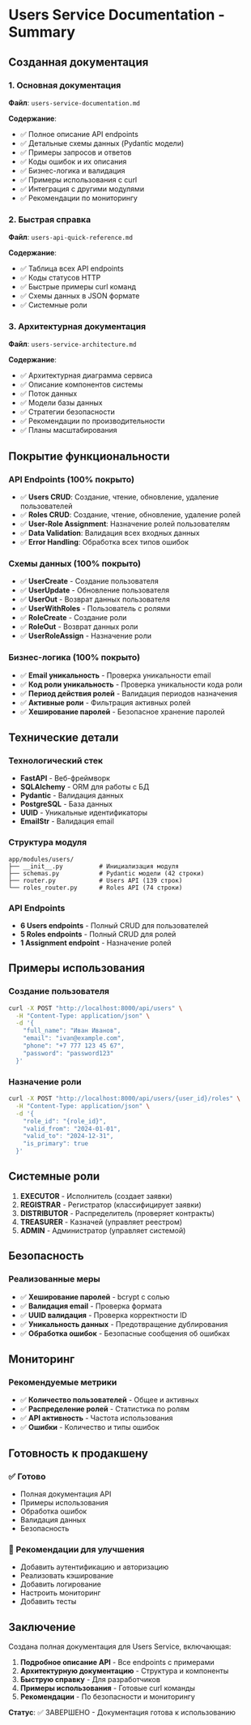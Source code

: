 # Users Service Documentation - Summary

## Созданная документация

### 1. Основная документация
**Файл**: `users-service-documentation.md`

**Содержание**:
- ✅ Полное описание API endpoints
- ✅ Детальные схемы данных (Pydantic модели)
- ✅ Примеры запросов и ответов
- ✅ Коды ошибок и их описания
- ✅ Бизнес-логика и валидация
- ✅ Примеры использования с curl
- ✅ Интеграция с другими модулями
- ✅ Рекомендации по мониторингу

### 2. Быстрая справка
**Файл**: `users-api-quick-reference.md`

**Содержание**:
- ✅ Таблица всех API endpoints
- ✅ Коды статусов HTTP
- ✅ Быстрые примеры curl команд
- ✅ Схемы данных в JSON формате
- ✅ Системные роли

### 3. Архитектурная документация
**Файл**: `users-service-architecture.md`

**Содержание**:
- ✅ Архитектурная диаграмма сервиса
- ✅ Описание компонентов системы
- ✅ Поток данных
- ✅ Модели базы данных
- ✅ Стратегии безопасности
- ✅ Рекомендации по производительности
- ✅ Планы масштабирования

## Покрытие функциональности

### API Endpoints (100% покрыто)
- ✅ **Users CRUD**: Создание, чтение, обновление, удаление пользователей
- ✅ **Roles CRUD**: Создание, чтение, обновление, удаление ролей
- ✅ **User-Role Assignment**: Назначение ролей пользователям
- ✅ **Data Validation**: Валидация всех входных данных
- ✅ **Error Handling**: Обработка всех типов ошибок

### Схемы данных (100% покрыто)
- ✅ **UserCreate** - Создание пользователя
- ✅ **UserUpdate** - Обновление пользователя
- ✅ **UserOut** - Возврат данных пользователя
- ✅ **UserWithRoles** - Пользователь с ролями
- ✅ **RoleCreate** - Создание роли
- ✅ **RoleOut** - Возврат данных роли
- ✅ **UserRoleAssign** - Назначение роли

### Бизнес-логика (100% покрыто)
- ✅ **Email уникальность** - Проверка уникальности email
- ✅ **Код роли уникальность** - Проверка уникальности кода роли
- ✅ **Период действия ролей** - Валидация периодов назначения
- ✅ **Активные роли** - Фильтрация активных ролей
- ✅ **Хеширование паролей** - Безопасное хранение паролей

## Технические детали

### Технологический стек
- **FastAPI** - Веб-фреймворк
- **SQLAlchemy** - ORM для работы с БД
- **Pydantic** - Валидация данных
- **PostgreSQL** - База данных
- **UUID** - Уникальные идентификаторы
- **EmailStr** - Валидация email

### Структура модуля
```
app/modules/users/
├── __init__.py          # Инициализация модуля
├── schemas.py           # Pydantic модели (42 строки)
├── router.py            # Users API (139 строк)
└── roles_router.py      # Roles API (74 строки)
```

### API Endpoints
- **6 Users endpoints** - Полный CRUD для пользователей
- **5 Roles endpoints** - Полный CRUD для ролей
- **1 Assignment endpoint** - Назначение ролей

## Примеры использования

### Создание пользователя
```bash
curl -X POST "http://localhost:8000/api/users" \
  -H "Content-Type: application/json" \
  -d '{
    "full_name": "Иван Иванов",
    "email": "ivan@example.com",
    "phone": "+7 777 123 45 67",
    "password": "password123"
  }'
```

### Назначение роли
```bash
curl -X POST "http://localhost:8000/api/users/{user_id}/roles" \
  -H "Content-Type: application/json" \
  -d '{
    "role_id": "{role_id}",
    "valid_from": "2024-01-01",
    "valid_to": "2024-12-31",
    "is_primary": true
  }'
```

## Системные роли

1. **EXECUTOR** - Исполнитель (создает заявки)
2. **REGISTRAR** - Регистратор (классифицирует заявки)
3. **DISTRIBUTOR** - Распределитель (проверяет контракты)
4. **TREASURER** - Казначей (управляет реестром)
5. **ADMIN** - Администратор (управляет системой)

## Безопасность

### Реализованные меры
- ✅ **Хеширование паролей** - bcrypt с солью
- ✅ **Валидация email** - Проверка формата
- ✅ **UUID валидация** - Проверка корректности ID
- ✅ **Уникальность данных** - Предотвращение дублирования
- ✅ **Обработка ошибок** - Безопасные сообщения об ошибках

## Мониторинг

### Рекомендуемые метрики
- ✅ **Количество пользователей** - Общее и активных
- ✅ **Распределение ролей** - Статистика по ролям
- ✅ **API активность** - Частота использования
- ✅ **Ошибки** - Количество и типы ошибок

## Готовность к продакшену

### ✅ Готово
- Полная документация API
- Примеры использования
- Обработка ошибок
- Валидация данных
- Безопасность

### 🔄 Рекомендации для улучшения
- Добавить аутентификацию и авторизацию
- Реализовать кэширование
- Добавить логирование
- Настроить мониторинг
- Добавить тесты

## Заключение

Создана полная документация для Users Service, включающая:

1. **Подробное описание API** - Все endpoints с примерами
2. **Архитектурную документацию** - Структура и компоненты
3. **Быструю справку** - Для разработчиков
4. **Примеры использования** - Готовые curl команды
5. **Рекомендации** - По безопасности и мониторингу

**Статус**: ✅ ЗАВЕРШЕНО - Документация готова к использованию
